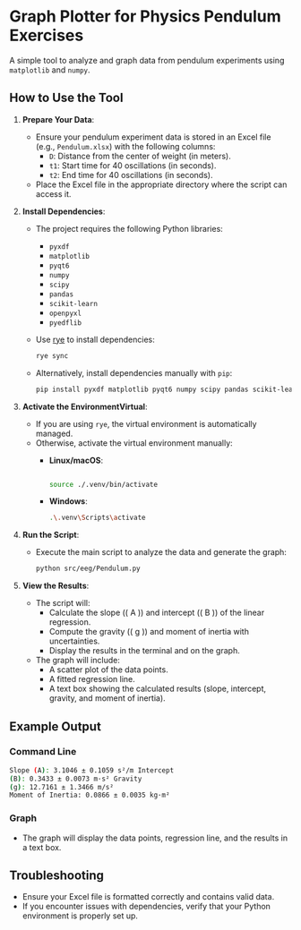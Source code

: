 # Graph Plotter for Physics Pendulum Exercises

A simple tool to analyze and graph data from pendulum experiments using `matplotlib` and `numpy`.

## How to Use the Tool

1. **Prepare Your Data**:
   - Ensure your pendulum experiment data is stored in an Excel file (e.g., `Pendulum.xlsx`) with the following columns:
     - `D`: Distance from the center of weight (in meters).
     - `t1`: Start time for 40 oscillations (in seconds).
     - `t2`: End time for 40 oscillations (in seconds).
   - Place the Excel file in the appropriate directory where the script can access it.

2. **Install Dependencies**:
   - The project requires the following Python libraries:
     - `pyxdf`
     - `matplotlib`
     - `pyqt6`
     - `numpy`
     - `scipy`
     - `pandas`
     - `scikit-learn`
     - `openpyxl`
     - `pyedflib`
   - Use [rye](https://rye.astral.sh/) to install dependencies:

     ```bash
     rye sync
     ```

   - Alternatively, install dependencies manually with `pip`:

     ```bash
     pip install pyxdf matplotlib pyqt6 numpy scipy pandas scikit-learn openpyxl pyedflib
     ```

3. **Activate the  EnvironmentVirtual**:
   - If you are using `rye`, the virtual environment is automatically managed.
   - Otherwise, activate the virtual environment manually:
     - **Linux/macOS**:

       ```bash

       source ./.venv/bin/activate
       ```

     - **Windows**:

       ```bash
       .\.venv\Scripts\activate
       ```

4. **Run the Script**:
   - Execute the main script to analyze the data and generate the graph:

     ```bash
     python src/eeg/Pendulum.py
     ```

5. **View the Results**:
   - The script will:
     - Calculate the slope (\( A \)) and intercept (\( B \)) of the linear regression.
     - Compute the gravity (\( g \)) and moment of inertia with uncertainties.
     - Display the results in the terminal and on the graph.
   - The graph will include:
     - A scatter plot of the data points.
     - A fitted regression line.
     - A text box showing the calculated results (slope, intercept, gravity, and moment of inertia).

## Example Output

### Command Line

```sh
Slope (A): 3.1046 ± 0.1059 s²/m Intercept 
(B): 0.3433 ± 0.0073 m·s² Gravity 
(g): 12.7161 ± 1.3466 m/s² 
Moment of Inertia: 0.0866 ± 0.0035 kg·m²
```

### Graph

- The graph will display the data points, regression line, and the results in a text box.

## Troubleshooting

- Ensure your Excel file is formatted correctly and contains valid data.
- If you encounter issues with dependencies, verify that your Python environment is properly set up.

